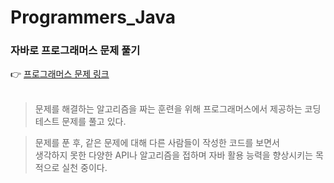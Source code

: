 # Programmers_Java 
### 자바로 프로그래머스 문제 풀기

👉 [프로그래머스 문제 링크](https://programmers.co.kr/learn/challenges)
<br/>
<br/>

> 문제를 해결하는 알고리즘을 짜는 훈련을 위해 프로그래머스에서 제공하는 코딩 테스트 문제를 풀고 있다.

> 문제를 푼 후, 같은 문제에 대해 다른 사람들이 작성한 코드를 보면서  
> 생각하지 못한 다양한 API나 알고리즘을 접하며 자바 활용 능력을 향상시키는 목적으로 실천 중이다.
